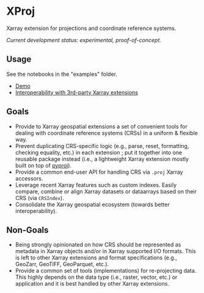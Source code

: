 # XProj

Xarray extension for projections and coordinate reference systems.

*Current development status: experimental, proof-of-concept.*

## Usage

See the notebooks in the "examples" folder.

- [Demo](https://nbviewer.org/github/benbovy/xproj/blob/main/examples/demo.ipynb)
- [Interoperability with 3rd-party Xarray extensions](https://nbviewer.org/github/benbovy/xproj/blob/main/examples/xarray_geo_extensions.ipynb)

## Goals

- Provide to Xarray geospatial extensions a set of convenient tools for dealing
  with coordinate reference systems (CRSs) in a uniform & flexible way.
- Prevent duplicating CRS-specific logic (e.g., parse, reset, formatting,
  checking equality, etc.) in each extension ; put it together into one reusable
  package instead (i.e., a lightweight Xarray extension mostly built on top of
  [pyproj](https://pyproj4.github.io/pyproj/stable/)).
- Provide a common end-user API for handling CRS via `.proj` Xarray accessors.
- Leverage recent Xarray features such as custom indexes. Easily compare,
  combine or align Xarray datasets or dataarrays based on their CRS (via
  `CRSIndex`).
- Consolidate the Xarray geospatial ecosystem (towards better interoperability).

## Non-Goals

- Being strongly opinionated on how CRS should be represented as metadata in
  Xarray objects and/or in Xarray supported I/O formats. This is left to other
  Xarray extensions and format specifications (e.g., GeoZarr, GeoTIFF,
  GeoParquet, etc.).
- Provide a common set of tools (implementations) for re-projecting data. This
  highly depends on the data type (i.e., raster, vector, etc.) or application
  and it is best handled by other Xarray extensions.
